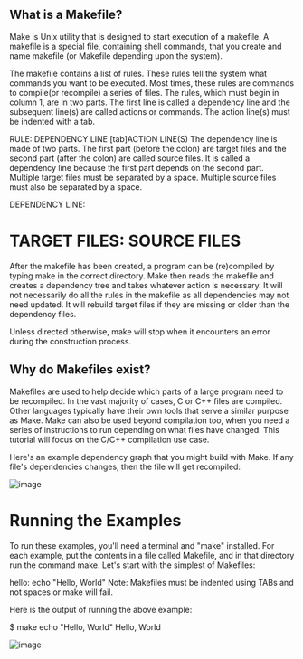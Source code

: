 ## What is a Makefile?
Make is Unix utility that is designed to start execution of a makefile. A makefile is a special file, containing shell commands, that you create and name makefile (or Makefile depending upon the system). 

The makefile contains a list of rules. These rules tell the system what commands you want to be executed. Most times, these rules are commands to compile(or recompile) a series of files. The rules, which must begin in column 1, are in two parts. The first line is called a dependency line and the subsequent line(s) are called actions or commands. The action line(s) must be indented with a tab.


RULE:	DEPENDENCY LINE
[tab]ACTION LINE(S)
The dependency line is made of two parts. The first part (before the colon) are target files and the second part (after the colon) are called source files. It is called a dependency line because the first part depends on the second part. Multiple target files must be separated by a space. Multiple source files must also be separated by a space.

DEPENDENCY LINE:					
# TARGET FILES:	SOURCE FILES
After the makefile has been created, a program can be (re)compiled by typing make in the correct directory. Make then reads the makefile and creates a dependency tree and takes whatever action is necessary. It will not necessarily do all the rules in the makefile as all dependencies may not need updated. It will rebuild target files if they are missing or older than the dependency files.

Unless directed otherwise, make will stop when it encounters an error during the construction process.

## Why do Makefiles exist?
Makefiles are used to help decide which parts of a large program need to be recompiled. In the vast majority of cases, C or C++ files are compiled. Other languages typically have their own tools that serve a similar purpose as Make. Make can also be used beyond compilation too, when you need a series of instructions to run depending on what files have changed. This tutorial will focus on the C/C++ compilation use case.

Here's an example dependency graph that you might build with Make. If any file's dependencies changes, then the file will get recompiled:

![image](https://user-images.githubusercontent.com/105078661/221159501-0d913895-72f3-4631-8dfa-58580b7c4502.png)

# Running the Examples
To run these examples, you'll need a terminal and "make" installed. For each example, put the contents in a file called Makefile, and in that directory run the command make. Let's start with the simplest of Makefiles:

hello:
	echo "Hello, World"
Note: Makefiles must be indented using TABs and not spaces or make will fail.

Here is the output of running the above example:

$ make
echo "Hello, World"
Hello, World

![image](https://user-images.githubusercontent.com/105078661/221160868-4cac844e-fafc-4ac6-8c02-69b034c86582.png)
